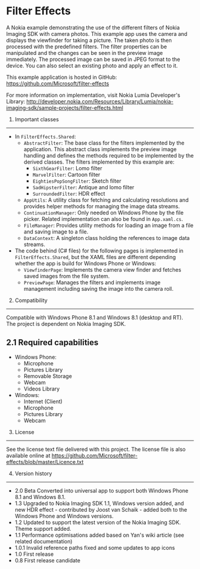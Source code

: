 Filter Effects
==============

A Nokia example demonstrating the use of the different filters of Nokia Imaging
SDK with camera photos. This example app uses the camera and displays the
viewfinder for taking a picture. The taken photo is then processed with the
predefined filters. The filter properties can be manipulated and the changes can
be seen in the preview image immediately. The processed image can be saved in
JPEG format to the device. You can also select an existing photo and apply an
effect to it. 

This example application is hosted in GitHub:
https://github.com/Microsoft/filter-effects

For more information on implementation, visit Nokia Lumia Developer's Library:
http://developer.nokia.com/Resources/Library/Lumia/nokia-imaging-sdk/sample-projects/filter-effects.html


1. Important classes
-------------------------------------------------------------------------------

* In `FilterEffects.Shared`:
    * `AbstractFilter`: The base class for the filters implemented by the
      application. This abstract class implements the preview image handling and
      defines the methods required to be implemented by the derived classes. The
      filters implemented by this example are:
        * `SixthGearFilter`: Lomo filter
        * `MarvelFilter`: Cartoon filter
        * `EightiesPopSongFilter`: Sketch filter
        * `SadHipsterFilter`: Antique and lomo filter
        * `SurroundedFilter`: HDR effect
    * `AppUtils`: A utility class for fetching and calculating resolutions and
      provides helper methods for managing the image data streams.
    * `ContinuationManager`: Only needed on Windows Phone by the file picker.
      Related implementation can also be found in `App.xaml.cs`.
    * `FileManager`: Provides utility methods for loading an image from a file
      and saving image to a file.
    * `DataContext`: A singleton class holding the references to image data
      streams.
* The code behind (C# files) for the following pages is implemented in
  `FilterEffects.Shared`, but the XAML files are different depending whether the
  app is build for Windows Phone or Windows:
    * `ViewfinderPage`: Implements the camera view finder and fetches saved
      images from the file system.
    * `PreviewPage`: Manages the filters and implements image management
      including saving the image into the camera roll.


2. Compatibility
-------------------------------------------------------------------------------

Compatible with Windows Phone 8.1 and Windows 8.1 (desktop and RT). The project
is dependent on Nokia Imaging SDK.

2.1 Required capabilities
-------------------------

* Windows Phone:
    * Microphone
    * Pictures Library
    * Removable Storage
    * Webcam
    * Videos Library
* Windows:
    * Internet (Client)
    * Microphone
    * Pictures Library
    * Webcam


3. License
-------------------------------------------------------------------------------

See the license text file delivered with this project. The license file is also
available online at
https://github.com/Microsoft/filter-effects/blob/master/Licence.txt


4. Version history
-------------------------------------------------------------------------------

* 2.0 Beta  Converted into universal app to support both Windows Phone 8.1 and
            Windows 8.1.
* 1.3 Upgraded to Nokia Imaging SDK 1.1, Windows version added, and new HDR
      effect - contributed by Joost van Schaik - added both to the Windows Phone
      and Windows versions. 
* 1.2 Updated to support the latest version of the Nokia Imaging SDK. Theme
      support added.
* 1.1 Performance optimisations added based on Yan's wiki article (see related
      documentation)
* 1.0.1 Invalid reference paths fixed and some updates to app icons
* 1.0 First release
* 0.8 First release candidate
